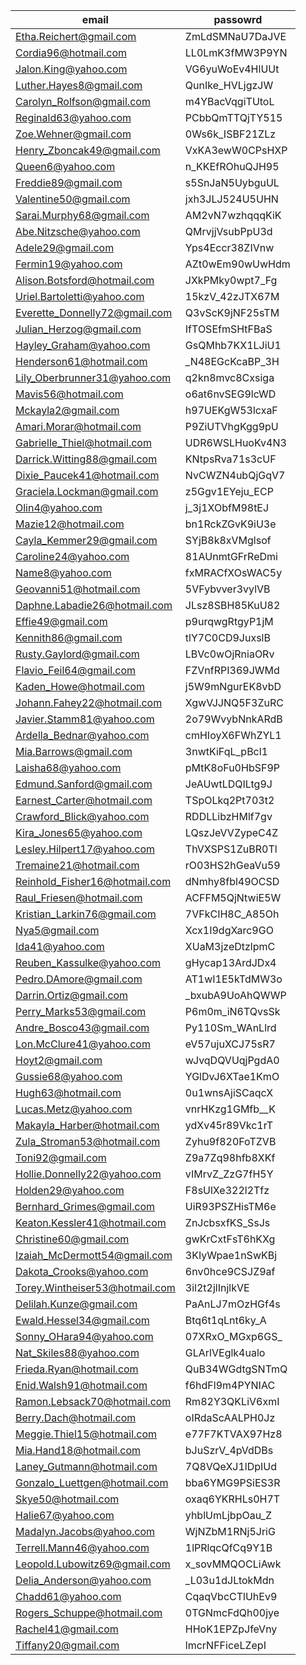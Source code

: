 | email                          | passowrd        |
| ------------------------------ | --------------- |
| Etha.Reichert@gmail.com        | ZmLdSMNaU7DaJVE |
| Cordia96@hotmail.com           | LL0LmK3fMW3P9YN |
| Jalon.King@yahoo.com           | VG6yuWoEv4HlUUt |
| Luther.Hayes8@gmail.com        | QunIke_HVLjgzJW |
| Carolyn_Rolfson@gmail.com      | m4YBacVqgiTUtoL |
| Reginald63@yahoo.com           | PCbbQmTTQjTY515 |
| Zoe.Wehner@gmail.com           | 0Ws6k_ISBF21ZLz |
| Henry_Zboncak49@gmail.com      | VxKA3ewW0CPsHXP |
| Queen6@yahoo.com               | n_KKEfROhuQJH95 |
| Freddie89@gmail.com            | s5SnJaN5UybguUL |
| Valentine50@gmail.com          | jxh3JLJ524U5UHN |
| Sarai.Murphy68@gmail.com       | AM2vN7wzhqqqKiK |
| Abe.Nitzsche@yahoo.com         | QMrvjjVsubPpU3d |
| Adele29@gmail.com              | Yps4Eccr38ZIVnw |
| Fermin19@yahoo.com             | AZt0wEm90wUwHdm |
| Alison.Botsford@hotmail.com    | JXkPMky0wpt7_Fg |
| Uriel.Bartoletti@yahoo.com     | 15kzV_42zJTX67M |
| Everette_Donnelly72@gmail.com  | Q3vScK9jNF25sTM |
| Julian_Herzog@gmail.com        | IfTOSEfmSHtFBaS |
| Hayley_Graham@yahoo.com        | GsQMhb7KX1LJiU1 |
| Henderson61@hotmail.com        | _N48EGcKcaBP_3H |
| Lily_Oberbrunner31@yahoo.com   | q2kn8mvc8Cxsiga |
| Mavis56@hotmail.com            | o6at6nvSEG9lcWD |
| Mckayla2@gmail.com             | h97UEKgW53lcxaF |
| Amari.Morar@hotmail.com        | P9ZiUTVhgKgg9pU |
| Gabrielle_Thiel@hotmail.com    | UDR6WSLHuoKv4N3 |
| Darrick.Witting88@gmail.com    | KNtpsRva71s3cUF |
| Dixie_Paucek41@hotmail.com     | NvCWZN4ubQjGqV7 |
| Graciela.Lockman@gmail.com     | z5Ggv1EYeju_ECP |
| Olin4@yahoo.com                | j_3j1XObfM98tEJ |
| Mazie12@hotmail.com            | bn1RckZGvK9iU3e |
| Cayla_Kemmer29@gmail.com       | SYjB8k8xVMglsof |
| Caroline24@yahoo.com           | 81AUnmtGFrReDmi |
| Name8@yahoo.com                | fxMRACfXOsWAC5y |
| Geovanni51@hotmail.com         | 5VFybvver3vylVB |
| Daphne.Labadie26@hotmail.com   | JLsz8SBH85KuU82 |
| Effie49@gmail.com              | p9urqwgRtgyP1jM |
| Kennith86@gmail.com            | tlY7C0CD9JuxslB |
| Rusty.Gaylord@gmail.com        | LBVc0wOjRniaORv |
| Flavio_Feil64@gmail.com        | FZVnfRPI369JWMd |
| Kaden_Howe@hotmail.com         | j5W9mNgurEK8vbD |
| Johann.Fahey22@hotmail.com     | XgwVJJNQ5F3ZuRC |
| Javier.Stamm81@yahoo.com       | 2o79WvybNnkARdB |
| Ardella_Bednar@yahoo.com       | cmHIoyX6FWhZYL1 |
| Mia.Barrows@gmail.com          | 3nwtKiFqL_pBcl1 |
| Laisha68@yahoo.com             | pMtK8oFu0HbSF9P |
| Edmund.Sanford@gmail.com       | JeAUwtLDQILtg9J |
| Earnest_Carter@hotmail.com     | TSpOLkq2Pt703t2 |
| Crawford_Blick@yahoo.com       | RDDLLibzHMlf7gv |
| Kira_Jones65@yahoo.com         | LQszJeVVZypeC4Z |
| Lesley.Hilpert17@yahoo.com     | ThVXSPS1ZuBR0Tl |
| Tremaine21@hotmail.com         | rO03HS2hGeaVu59 |
| Reinhold_Fisher16@hotmail.com  | dNmhy8fbl49OCSD |
| Raul_Friesen@hotmail.com       | ACFFM5QjNtwiE5W |
| Kristian_Larkin76@gmail.com    | 7VFkCIH8C_A85Oh |
| Nya5@gmail.com                 | Xcx1I9dgXarc9GO |
| Ida41@yahoo.com                | XUaM3jzeDtzlpmC |
| Reuben_Kassulke@yahoo.com      | gHycap13ArdJDx4 |
| Pedro.DAmore@gmail.com         | AT1wI1E5kTdMW3o |
| Darrin.Ortiz@gmail.com         | _bxubA9UoAhQWWP |
| Perry_Marks53@gmail.com        | P6m0m_iN6TQvsSk |
| Andre_Bosco43@gmail.com        | Py110Sm_WAnLlrd |
| Lon.McClure41@yahoo.com        | eV57ujuXCJ75sR7 |
| Hoyt2@gmail.com                | wJvqDQVUqjPgdA0 |
| Gussie68@yahoo.com             | YGlDvJ6XTae1KmO |
| Hugh63@hotmail.com             | 0u1wnsAjiSCaqcX |
| Lucas.Metz@yahoo.com           | vnrHKzg1GMfb__K |
| Makayla_Harber@hotmail.com     | ydXv45r89Vkc1rT |
| Zula_Stroman53@hotmail.com     | Zyhu9f820FoTZVB |
| Toni92@gmail.com               | Z9a7Zq98hfb8XKf |
| Hollie.Donnelly22@yahoo.com    | vIMrvZ_ZzG7fH5Y |
| Holden29@yahoo.com             | F8sUlXe322l2Tfz |
| Bernhard_Grimes@gmail.com      | UiR93PSZHisTM6e |
| Keaton.Kessler41@hotmail.com   | ZnJcbsxfKS_SsJs |
| Christine60@gmail.com          | gwKrCxtFsT6hKXg |
| Izaiah_McDermott54@gmail.com   | 3KIyWpae1nSwKBj |
| Dakota_Crooks@yahoo.com        | 6nv0hce9CSJZ9af |
| Torey.Wintheiser53@hotmail.com | 3il2t2jlInjlkVE |
| Delilah.Kunze@gmail.com        | PaAnLJ7mOzHGf4s |
| Ewald.Hessel34@gmail.com       | Btq6t1qLnt6ky_A |
| Sonny_OHara94@yahoo.com        | 07XRxO_MGxp6GS_ |
| Nat_Skiles88@yahoo.com         | GLArlVEglk4ualo |
| Frieda.Ryan@hotmail.com        | QuB34WGdtgSNTmQ |
| Enid.Walsh91@hotmail.com       | f6hdFl9m4PYNIAC |
| Ramon.Lebsack70@hotmail.com    | Rm82Y3QKLiV6xmI |
| Berry.Dach@hotmail.com         | oIRdaScAALPH0Jz |
| Meggie.Thiel15@hotmail.com     | e77F7KTVAX97Hz8 |
| Mia.Hand18@hotmail.com         | bJuSzrV_4pVdDBs |
| Laney_Gutmann@hotmail.com      | 7Q8VQeXJ1lDpIUd |
| Gonzalo_Luettgen@hotmail.com   | bba6YMG9PSiES3R |
| Skye50@hotmail.com             | oxaq6YKRHLs0H7T |
| Halie67@yahoo.com              | yhblUmLjbpOau_Z |
| Madalyn.Jacobs@yahoo.com       | WjNZbM1RNj5JriG |
| Terrell.Mann46@yahoo.com       | 1lPRlqcQfCq9Y1B |
| Leopold.Lubowitz69@gmail.com   | x_sovMMQOCLiAwk |
| Delia_Anderson@yahoo.com       | _L03u1dJLtokMdn |
| Chadd61@yahoo.com              | CqaqVbcCTlUhEv9 |
| Rogers_Schuppe@hotmail.com     | 0TGNmcFdQh00jye |
| Rachel41@gmail.com             | HHoK1EPZpJfeVny |
| Tiffany20@gmail.com            | lmcrNFFiceLZepI |